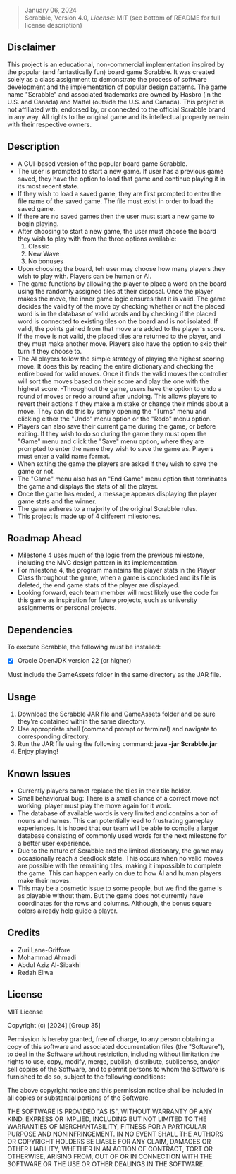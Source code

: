 >January 06, 2024\
Scrabble, Version 4.0, *License*: MIT (see bottom of README for full license description)

## Disclaimer
This project is an educational, non-commercial implementation inspired by the popular (and fantastically fun) board game Scrabble. It was created solely as a class assignment to demonstrate the process of software development and the implementation of popular design patterns. The game name "Scrabble" and associated trademarks are owned by Hasbro (in the U.S. and Canada) and Mattel (outside the U.S. and Canada). This project is not affiliated with, endorsed by, or connected to the official Scrabble brand in any way. All rights to the original game and its intellectual property remain with their respective owners.


## Description
- A GUI-based version of the popular board game Scrabble.
- The user is prompted to start a new game. If user has a previous game saved, they have the option to load that game and continue playing it in its most recent state.
- If they wish to load a saved game, they are first prompted to enter the file name of the saved game. The file must exist in order to load the saved game.
- If there are no saved games then the user must start a new game to begin playing.
- After choosing to start a new game, the user must choose the board they wish to play with from the three options available:
  1. Classic
  2. New Wave
  3. No bonuses
- Upon choosing the board, teh user may choose how many players they wish to play with. Players can be human or AI.
- The game functions by allowing the player to place a word on the board using the randomly assigned tiles at their disposal. Once the player makes the move, the inner game logic ensures that it is valid. The game decides the validity of the move by checking whether or not the placed word is in the database of valid words and by checking if the placed word is connected to existing tiles on the board and is not isolated. If valid, the points gained from that move are added to the player's score. If the move is not valid, the placed tiles are returned to the player, and they must make another move. Players also have the option to skip their turn if they choose to. 
- The AI players follow the simple strategy of playing the highest scoring move. It does this by reading the entire dictionary and checking the entire board for valid moves. Once it finds the valid moves the controller will sort the moves based on their score and play the one with the highest score.
-Throughout the game, users have the option to undo a round of moves or redo a round after undoing. This allows players to revert their actions if they make a mistake or change their minds about a move. They can do this by simply opening the "Turns" menu and clicking either the "Undo" menu option or the "Redo" menu option.
- Players can also save their current game during the game, or before exiting. If they wish to do so during the game they must open the "Game" menu and click the "Save" menu option, where they are prompted to enter the name they wish to save the game as. Players must enter a valid name format.
- When exiting the game the players are asked if they wish to save the game or not.
- The "Game" menu also has an "End Game" menu option that terminates the game and displays the stats of all the player.
- Once the game has ended, a message appears displaying the player game stats and the winner.
- The game adheres to a majority of the original Scrabble rules.
- This project is made up of 4 different milestones.
  
## Roadmap Ahead
- Milestone 4 uses much of the logic from the previous milestone, including the MVC design pattern in its implementation. 
- For milestone 4, the program maintains the player stats in the Player Class throughout the game, when a game is concluded and its file is deleted, the end game stats of the player are displayed.
- Looking forward, each team member will most likely use the code for this game as inspiration for future projects, such as university assignments or personal projects.
  
## Dependencies
To execute Scrabble, the following must be installed:
- [x] Oracle OpenJDK version 22 (or higher)

Must include the GameAssets folder in the same directory as the JAR file.

## Usage
1. Download the Scrabble JAR file and GameAssets folder and be sure they're contained within the same directory.
2. Use appropriate shell (command prompt or terminal) and navigate to corresponding directory.
3. Run the JAR file using the following command: **java -jar Scrabble.jar**
4. Enjoy playing!

## Known Issues
- Currently players cannot replace the tiles in their tile holder.
- Small behaviorual bug: There is a small chance of a correct move not working, player must play the move again for it work.
- The database of available words is very limited and contains a ton of nouns and names. This can potentially lead to frustrating gameplay experiences. It is hoped that our team will be able to compile a larger database consisting of commonly used words for the next milestone for a better user experience.
- Due to the nature of Scrabble and the limited dictionary, the game may occasionally reach a deadlock state. This occurs when no valid moves are possible with the remaining tiles, making it impossible to complete the game. This can happen early on due to how AI and human players make their moves. 
- This may be a cosmetic issue to some people, but we find the game is as playable without them. But the game does not currently have coordinates for the rows and columns. Although, the bonus square colors already help guide a player.
  
## Credits
- Zuri Lane-Griffore
- Mohammad Ahmadi
- Abdul Aziz Al-Sibakhi
- Redah Eliwa

## License

MIT License

Copyright (c) [2024] [Group 35]

Permission is hereby granted, free of charge, to any person obtaining a copy
of this software and associated documentation files (the "Software"), to deal
in the Software without restriction, including without limitation the rights
to use, copy, modify, merge, publish, distribute, sublicense, and/or sell
copies of the Software, and to permit persons to whom the Software is
furnished to do so, subject to the following conditions:

The above copyright notice and this permission notice shall be included in all
copies or substantial portions of the Software.

THE SOFTWARE IS PROVIDED "AS IS", WITHOUT WARRANTY OF ANY KIND, EXPRESS OR
IMPLIED, INCLUDING BUT NOT LIMITED TO THE WARRANTIES OF MERCHANTABILITY,
FITNESS FOR A PARTICULAR PURPOSE AND NONINFRINGEMENT. IN NO EVENT SHALL THE
AUTHORS OR COPYRIGHT HOLDERS BE LIABLE FOR ANY CLAIM, DAMAGES OR OTHER
LIABILITY, WHETHER IN AN ACTION OF CONTRACT, TORT OR OTHERWISE, ARISING FROM,
OUT OF OR IN CONNECTION WITH THE SOFTWARE OR THE USE OR OTHER DEALINGS IN THE
SOFTWARE.

